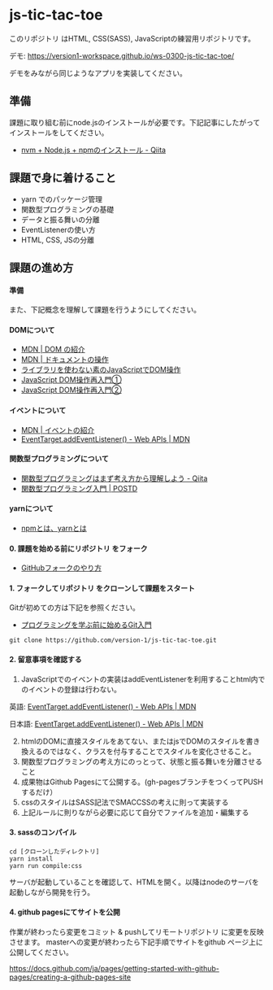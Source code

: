 # js-tic-tac-toe

このリポジトリ はHTML, CSS(SASS), JavaScriptの練習用リポジトリです。

デモ: https://version1-workspace.github.io/ws-0300-js-tic-tac-toe/

デモをみながら同じようなアプリを実装してください。

## 準備

課題に取り組む前にnode.jsのインストールが必要です。下記記事にしたがってインストールをしてください。

- [nvm +  Node.js + npmのインストール - Qiita](https://qiita.com/sansaisoba/items/242a8ba95bf70ba179d3#mac%E3%81%AE%E5%A0%B4%E5%90%88)


## 課題で身に着けること

- yarn でのパッケージ管理
- 関数型プログラミングの基礎
- データと振る舞いの分離
- EventListenerの使い方
- HTML, CSS, JSの分離

## 課題の進め方

#### 準備

また、下記概念を理解して課題を行うようにしてください。

#### DOMについて

- [MDN | DOM の紹介](https://developer.mozilla.org/ja/docs/Web/API/Document_Object_Model/Introduction)
- [MDN | ドキュメントの操作](https://developer.mozilla.org/ja/docs/Learn/JavaScript/Client-side_web_APIs/Manipulating_documents)
- [ライブラリを使わない素のJavaScriptでDOM操作](https://qiita.com/kouh/items/dfc14d25ccb4e50afe89)
- [JavaScript DOM操作再入門①](https://qiita.com/tfrcm/items/8173977de75da1b0e5e9#:~:text=DOM%E3%81%AE%E6%93%8D%E4%BD%9C%E3%81%A8%E3%81%AF,%E3%81%9F%E3%82%8A%E3%81%99%E3%82%8B%E3%81%A8%E3%81%84%E3%81%86%E4%BA%8B%E3%81%A7%E3%81%99%E3%80%82)
- [JavaScript DOM操作再入門②](https://qiita.com/tfrcm/items/1d7c3f443e235d70c73a)

#### イベントについて

- [MDN | イベントの紹介](https://developer.mozilla.org/ja/docs/Learn/JavaScript/Building_blocks/Events)
- [EventTarget.addEventListener() - Web APIs | MDN](https://developer.mozilla.org/ja/docs/Web/API/EventTarget/addEventListener)

#### 関数型プログラミングについて

- [関数型プログラミングはまず考え方から理解しよう - Qiita](https://qiita.com/stkdev/items/5c021d4e5d54d56b927c)
- [関数型プログラミング入門 | POSTD](https://postd.cc/an-introduction-to-functional-programming/)

#### yarnについて

- [npmとは、yarnとは](https://qiita.com/Hai-dozo/items/90b852ac29b79a7ea02b)


#### 0. 課題を始める前にリポジトリ をフォーク

- [GitHubフォークのやり方](https://version-1workspace.gitbook.io/github/how-to-fork)

#### 1. フォークしてリポジトリ をクローンして課題をスタート

Gitが初めての方は下記を参照ください。

- [プログラミングを学ぶ前に始めるGit入門](https://version-1workspace.gitbook.io/git/)

```
git clone https://github.com/version-1/js-tic-tac-toe.git
```

#### 2. 留意事項を確認する

1. JavaScriptでのイベントの実装はaddEventListenerを利用することhtml内でのイベントの登録は行わない。

英語: [EventTarget.addEventListener() - Web APIs | MDN](https://developer.mozilla.org/en-US/docs/Web/API/EventTarget/addEventListener)

日本語: [EventTarget.addEventListener() - Web APIs | MDN](https://developer.mozilla.org/ja/docs/Web/API/EventTarget/addEventListener)

2. htmlのDOMに直接スタイルをあてない、またはjsでDOMのスタイルを書き換えるのではなく、クラスを付与することでスタイルを変化させること。
3. 関数型プログラミングの考え方にのっとって、状態と振る舞いを分離させること
4. 成果物はGithub Pagesにて公開する。(gh-pagesブランチをつくってPUSHするだけ）
5. cssのスタイルはSASS記法でSMACCSSの考えに則って実装する
6. 上記ルールに則りながら必要に応じて自分でファイルを追加・編集する


#### 3. sassのコンパイル

```
cd [クローンしたディレクトリ]
yarn install
yarn run compile:css
```

サーバが起動していることを確認して、HTMLを開く。以降はnodeのサーバを起動しながら開発を行う。

#### 4. github pagesにてサイトを公開

作業が終わったら変更をコミット & pushしてリモートリポジトリ に変更を反映させます。 masterへの変更が終わったら下記手順でサイトをgithub ページ上に公開してください。

https://docs.github.com/ja/pages/getting-started-with-github-pages/creating-a-github-pages-site

